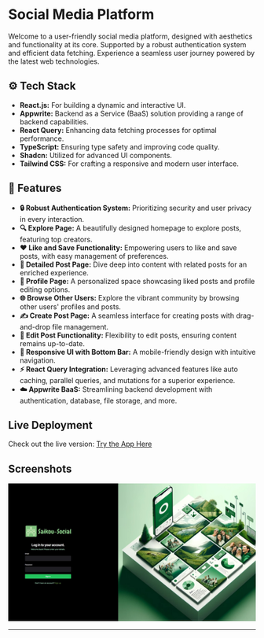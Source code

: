 # Social Media Platform

Welcome to a user-friendly social media platform, designed with aesthetics and functionality at its core. Supported by a robust authentication system and efficient data fetching. Experience a seamless user journey powered by the latest web technologies.

## ⚙️ Tech Stack
- **React.js:** For building a dynamic and interactive UI.
- **Appwrite:** Backend as a Service (BaaS) solution providing a range of backend capabilities.
- **React Query:** Enhancing data fetching processes for optimal performance.
- **TypeScript:** Ensuring type safety and improving code quality.
- **Shadcn:** Utilized for advanced UI components.
- **Tailwind CSS:** For crafting a responsive and modern user interface.

## 🌟 Features

- **🔒 Robust Authentication System:** Prioritizing security and user privacy in every interaction.
- **🔍 Explore Page:** A beautifully designed homepage to explore posts, featuring top creators.
- **❤️ Like and Save Functionality:** Empowering users to like and save posts, with easy management of preferences.
- **📝 Detailed Post Page:** Dive deep into content with related posts for an enriched experience.
- **👤 Profile Page:** A personalized space showcasing liked posts and profile editing options.
- **🌐 Browse Other Users:** Explore the vibrant community by browsing other users' profiles and posts.
- **✍️ Create Post Page:** A seamless interface for creating posts with drag-and-drop file management.
- **🔄 Edit Post Functionality:** Flexibility to edit posts, ensuring content remains up-to-date.
- **📱 Responsive UI with Bottom Bar:** A mobile-friendly design with intuitive navigation.
- **⚡ React Query Integration:** Leveraging advanced features like auto caching, parallel queries, and mutations for a superior experience.
- **☁️ Appwrite BaaS:** Streamlining backend development with authentication, database, file storage, and more.

## Live Deployment

Check out the live version: [Try the App Here](https://saikousocial.vercel.app/)

## Screenshots
![Screenshot of the application](./assets/images/saikousaocial_screenshot.jpg)


---

